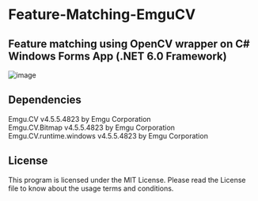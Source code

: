 # Feature-Matching-EmguCV
## Feature matching using OpenCV wrapper on C# Windows Forms App (.NET 6.0 Framework)
![image](https://user-images.githubusercontent.com/82185066/195997675-e0c662eb-1d15-4191-b342-f9ac1be65b8c.png)

## Dependencies
Emgu.CV v4.5.5.4823 by Emgu Corporation  
Emgu.CV.Bitmap v4.5.5.4823 by Emgu Corporation  
Emgu.CV.runtime.windows v4.5.5.4823 by Emgu Corporation  

## License
This program is licensed under the MIT License. Please read the License file to know about the usage terms and conditions.
